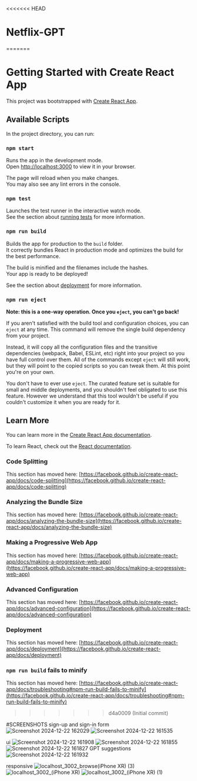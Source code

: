 <<<<<<< HEAD
# Netflix-GPT
=======
# Getting Started with Create React App

This project was bootstrapped with [Create React App](https://github.com/facebook/create-react-app).

## Available Scripts

In the project directory, you can run:

### `npm start`

Runs the app in the development mode.\
Open [http://localhost:3000](http://localhost:3000) to view it in your browser.

The page will reload when you make changes.\
You may also see any lint errors in the console.

### `npm test`

Launches the test runner in the interactive watch mode.\
See the section about [running tests](https://facebook.github.io/create-react-app/docs/running-tests) for more information.

### `npm run build`

Builds the app for production to the `build` folder.\
It correctly bundles React in production mode and optimizes the build for the best performance.

The build is minified and the filenames include the hashes.\
Your app is ready to be deployed!

See the section about [deployment](https://facebook.github.io/create-react-app/docs/deployment) for more information.

### `npm run eject`

**Note: this is a one-way operation. Once you `eject`, you can't go back!**

If you aren't satisfied with the build tool and configuration choices, you can `eject` at any time. This command will remove the single build dependency from your project.

Instead, it will copy all the configuration files and the transitive dependencies (webpack, Babel, ESLint, etc) right into your project so you have full control over them. All of the commands except `eject` will still work, but they will point to the copied scripts so you can tweak them. At this point you're on your own.

You don't have to ever use `eject`. The curated feature set is suitable for small and middle deployments, and you shouldn't feel obligated to use this feature. However we understand that this tool wouldn't be useful if you couldn't customize it when you are ready for it.

## Learn More

You can learn more in the [Create React App documentation](https://facebook.github.io/create-react-app/docs/getting-started).

To learn React, check out the [React documentation](https://reactjs.org/).

### Code Splitting

This section has moved here: [https://facebook.github.io/create-react-app/docs/code-splitting](https://facebook.github.io/create-react-app/docs/code-splitting)

### Analyzing the Bundle Size

This section has moved here: [https://facebook.github.io/create-react-app/docs/analyzing-the-bundle-size](https://facebook.github.io/create-react-app/docs/analyzing-the-bundle-size)

### Making a Progressive Web App

This section has moved here: [https://facebook.github.io/create-react-app/docs/making-a-progressive-web-app](https://facebook.github.io/create-react-app/docs/making-a-progressive-web-app)

### Advanced Configuration

This section has moved here: [https://facebook.github.io/create-react-app/docs/advanced-configuration](https://facebook.github.io/create-react-app/docs/advanced-configuration)

### Deployment

This section has moved here: [https://facebook.github.io/create-react-app/docs/deployment](https://facebook.github.io/create-react-app/docs/deployment)

### `npm run build` fails to minify

This section has moved here: [https://facebook.github.io/create-react-app/docs/troubleshooting#npm-run-build-fails-to-minify](https://facebook.github.io/create-react-app/docs/troubleshooting#npm-run-build-fails-to-minify)
>>>>>>> d4a0009 (Initial commit)
>>>>>>>
#SCREENSHOTS
sign-up and sign-in form
![Screenshot 2024-12-22 162029](https://github.com/user-attachments/assets/d6c76ae9-a5fc-434f-ae78-0333d0762c00)
![Screenshot 2024-12-22 161535](https://github.com/user-attachments/assets/1d69acea-4742-417e-bf2f-121b4b7cb9e2)

ui
![Screenshot 2024-12-22 161908](https://github.com/user-attachments/assets/a449e1c4-97c0-4f51-871d-e8be6e9f0e70)
![Screenshot 2024-12-22 161855](https://github.com/user-attachments/assets/d7f53e03-827d-439f-a349-6fa29a545387)
![Screenshot 2024-12-22 161827](https://github.com/user-attachments/assets/8877778c-e8fe-4c78-a6cd-e2f30bd37399)
GPT suggestions
![Screenshot 2024-12-22 161932](https://github.com/user-attachments/assets/a7a00642-df5d-4302-9045-320c5e9db1b8)

responsive
![localhost_3002_browse(iPhone XR) (3)](https://github.com/user-attachments/assets/4691b9f8-3d09-42ee-8167-1ebb77352645)
![localhost_3002_(iPhone XR)](https://github.com/user-attachments/assets/99feb3e0-eeb7-4812-b352-ef18961d1611)
![localhost_3002_(iPhone XR) (1)](https://github.com/user-attachments/assets/25d5c97b-c80a-44f7-be5d-eacab70f21cd)




